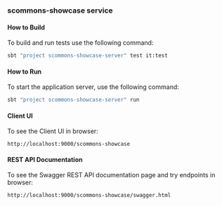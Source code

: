 ### scommons-showcase service

#### How to Build

To build and run tests use the following command:
```bash
sbt "project scommons-showcase-server" test it:test
```

#### How to Run

To start the application server, use the following command:
```bash
sbt "project scommons-showcase-server" run
```

#### Client UI

To see the Client UI in browser:
```
http://localhost:9000/scommons-showcase
```

#### REST API Documentation

To see the Swagger REST API documentation page and try endpoints in browser:
```
http://localhost:9000/scommons-showcase/swagger.html
```
